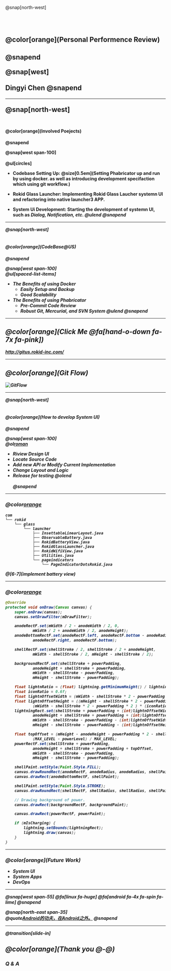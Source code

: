 @snap[north-west]
<br><br><br><br>
<h2>@color[orange](Personal Performence Review)<h2>
@snapend

@snap[west]
<br><br>
Dingyi Chen
@snapend

---

@snap[north-west]
<br><br>
<h4>@color[orange](Involved Poejects)<h4>
@snapend

@snap[west span-100]
<br><br>
@ul[circles]
- Codebase Setting Up:
    @size[0.5em](Setting Phabricator up and run by using docker. as well as introducing development specifaction which using git workflow.)

- Rokid Glass Launcher:
    Implementing Rokid Glass Laucher systemn UI and refactoring into native launcher3 APP.

- System Ui Development:
    Starting the development of systemn UI, such as <i>Dialog<i>, <i>Notification<i>, etc. 
@ulend
@snapend
  
---

@snap[north-west]
<br><br>
<h4>@color[orange](CodeBase@US)<h4>
@snapend

@snap[west span-100]
<br>
@ul[spaced-list-items]
- The Benefits of using Docker
  + Easily Setup and Backup
  + Good Scalability
- The Benefits of using Phabricator
  + Pre-Commit *Code Review*
  + Robust **Git**, Mercurial, and SVN System
@ulend
@snapend

---

## @color[orange](Click Me @fa[hand-o-down fa-7x fa-pink])

http://gitus.rokid-inc.com/

---

## @color[orange](Git Flow)

![GitFlow](http://lanziani.com/slides/gitflow/images/gitflow_3.png)

---

@snap[north-west]
<br><br>
<h4>@color[orange](How to develop System UI)<h4>
@snapend

@snap[west span-100]
<br>
@ol[roman](true)
- Riview Design UI
- Locate Source Code
- Add new API or Modify Current Implementation
- Change Layout and Logic
- Release for testing
@olend
<br><br>
@snapend

---

### @color[orange](example)

```
com
└── rokid
    └── glass
        └── launcher
            ├── InsettableLinearLayout.java
            ├── ObservableBattery.java
            ├── RokidBatteryView.java
            ├── RokidGlassLauncher.java
            ├── RokidWifiView.java
            ├── Utilities.java
            └── pageindicators
                └── PageIndicatorDotsRokid.java
```

@[6-7](implement battery view)

---
### @color[orange](example)

``` java
@Override
protected void onDraw(Canvas canvas) {
    super.onDraw(canvas);
    canvas.setDrawFilter(mDrawFilter);

    anodeRectF.set(mWidth / 2 - anodeWidth / 2, 0,
            mWidth / 2 + anodeWidth / 2, anodeHeight);
    anodeBottomRectF.set(anodeRectF.left, anodeRectF.bottom - anodeRadius,
            anodeRectF.right, anodeRectF.bottom);

    shellRectF.set(shellStroke / 2, shellStroke / 2 + anodeHeight,
            mWidth - shellStroke / 2, mHeight - shellStroke / 2);

    backgroundRectF.set(shellStroke + powerPadding,
            anodeHeight + shellStroke + powerPadding,
            mWidth - shellStroke - powerPadding,
            mHeight - shellStroke - powerPadding);

    float lightnRatio = (float) lightning.getMinimumHeight() / lightning.getMinimumWidth();
    float iconRatio = 0.6f;
    float lightnOffsetWidth = (mWidth - shellStroke * 2 - powerPadding * 2 ) * (1 - iconRatio) / 2;
    float lightnOffsetHeight = ((mHeight - shellStroke * 2 - powerPadding * 2) -
            (mWidth - shellStroke * 2 - powerPadding * 2 ) * (iconRatio + .2f) * lightnRatio) / 2;
    lightningRect.set(shellStroke + powerPadding + (int)lightnOffsetWidth,
            anodeHeight + shellStroke + powerPadding + (int)lightnOffsetHeight,
            mWidth - shellStroke - powerPadding - (int)lightnOffsetWidth,
            mHeight - shellStroke - powerPadding - (int)lightnOffsetHeight);

    float topOffset = (mHeight - anodeHeight - powerPadding * 2 - shellStroke) *
            (MAX_LEVEL - powerLevel) / MAX_LEVEL;
    powerRectF.set(shellStroke + powerPadding,
            anodeHeight + shellStroke + powerPadding + topOffset,
            mWidth - shellStroke - powerPadding,
            mHeight - shellStroke - powerPadding);

    shellPaint.setStyle(Paint.Style.FILL);
    canvas.drawRoundRect(anodeRectF, anodeRadius, anodeRadius, shellPaint);
    canvas.drawRect(anodeBottomRectF, shellPaint);

    shellPaint.setStyle(Paint.Style.STROKE);
    canvas.drawRoundRect(shellRectF, shellRadius, shellRadius, shellPaint);

    // Drawing background of power.
    canvas.drawRect(backgroundRectF, backgroundPaint);

    canvas.drawRect(powerRectF, powerPaint);

    if (mIsCharging) {
        lightning.setBounds(lightningRect);
        lightning.draw(canvas);
    }
}
```

---

### @color[orange](Future Work)

- System UI
- System Apps
- *DevOps*

---

@snap[west span-55]
@fa[linux fa-huge]
@fa[android fa-4x fa-spin fa-lime]
@snapend

@snap[north-east span-35]
<br>
@quote[Android的功夫，在Android之外。](知乎答主)
@snapend

---
@transition[slide-in]

## @color[orange](Thank you @-@)

### Q & A

